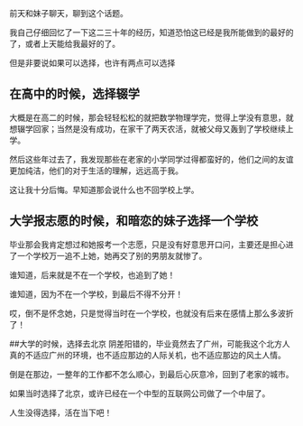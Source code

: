 前天和妹子聊天，聊到这个话题。

我自己仔细回忆了一下这二三十年的经历，知道恐怕这已经是我所能做到的最好的了，或者上天能给我最好的了。

但是非要说如果可以选择，也许有两点可以选择

## 在高中的时候，选择辍学
大概是在高二的时候，那会轻轻松松的就把数学物理学完，觉得上学没有意思，就想辍学回家；当然是没有成功，在家干了两天农活，就被父母又轰到了学校继续上学。

然后这些年过去了，我发现那些在老家的小学同学过得都蛮好的，他们之间的友谊更加纯洁，他们的对于生活的理解，远远高于我。

这让我十分后悔。早知道那会说什么也不回学校上学。

## 大学报志愿的时候，和暗恋的妹子选择一个学校
毕业那会我肯定想过和她报考一个志愿，只是没有好意思开口问，主要还是担心进了一个学校万一追不上她，她再交了别的男朋友就惨了。

谁知道，后来就是不在一个学校，也追到了她！

谁知道，因为不在一个学校，到最后不得不分开！

哎，倒不是怀念她，只是觉得当时在一个学校，也就没有后来在感情上那么多波折了！

##大学的时候，选择去北京
阴差阳错的，毕业竟然去了广州，可能我这个北方人真的不适应广州的环境，也不适应那边的人际关机，也不适应那边的风土人情。

倒是在那边，一整年的工作都不怎么顺心，到最后心灰意冷，回到了老家的城市。

如果当时选择了北京，或许已经在一个中型的互联网公司做了一个中层了。

人生没得选择，活在当下吧！
